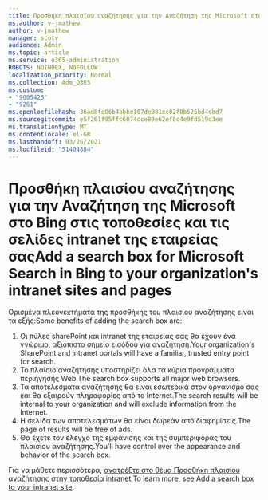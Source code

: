 ```yaml
---
title: Προσθήκη πλαισίου αναζήτησης για την Αναζήτηση της Microsoft στο Bing στις τοποθεσίες και τις σελίδες intranet της εταιρείας σας
ms.author: v-jmathew
author: v-jmathew
manager: scotv
audience: Admin
ms.topic: article
ms.service: o365-administration
ROBOTS: NOINDEX, NOFOLLOW
localization_priority: Normal
ms.collection: Adm_O365
ms.custom:
- "9005423"
- "9261"
ms.openlocfilehash: 36ad8fe06b4bbbe107de981ec02f0b525bd4cbd7
ms.sourcegitcommit: e5f261f95ffc6074cce89e62ef8c4e9fd519d3ee
ms.translationtype: MT
ms.contentlocale: el-GR
ms.lasthandoff: 03/26/2021
ms.locfileid: "51404884"
---
```

# <a name="add-a-search-box-for-microsoft-search-in-bing-to-your-organizations-intranet-sites-and-pages"></a><span data-ttu-id="2a144-102">Προσθήκη πλαισίου αναζήτησης για την Αναζήτηση της Microsoft στο Bing στις τοποθεσίες και τις σελίδες intranet της εταιρείας σας</span><span class="sxs-lookup"><span data-stu-id="2a144-102">Add a search box for Microsoft Search in Bing to your organization's intranet sites and pages</span></span>

<span data-ttu-id="2a144-103">Ορισμένα πλεονεκτήματα της προσθήκης του πλαισίου αναζήτησης είναι τα εξής:</span><span class="sxs-lookup"><span data-stu-id="2a144-103">Some benefits of adding the search box are:</span></span>

1. <span data-ttu-id="2a144-104">Οι πύλες sharePoint και intranet της εταιρείας σας θα έχουν ένα γνώριμο, αξιόπιστο σημείο εισόδου για αναζήτηση.</span><span class="sxs-lookup"><span data-stu-id="2a144-104">Your organization's SharePoint and intranet portals will have a familiar, trusted entry point for search.</span></span>
2. <span data-ttu-id="2a144-105">Το πλαίσιο αναζήτησης υποστηρίζει όλα τα κύρια προγράμματα περιήγησης Web.</span><span class="sxs-lookup"><span data-stu-id="2a144-105">The search box supports all major web browsers.</span></span>
3. <span data-ttu-id="2a144-106">Τα αποτελέσματα αναζήτησης θα είναι εσωτερικά στον οργανισμό σας και θα εξαιρούν πληροφορίες από το Internet.</span><span class="sxs-lookup"><span data-stu-id="2a144-106">The search results will be internal to your organization and will exclude information from the Internet.</span></span>
4. <span data-ttu-id="2a144-107">Η σελίδα των αποτελεσμάτων θα είναι δωρεάν από διαφημίσεις.</span><span class="sxs-lookup"><span data-stu-id="2a144-107">The page of results will be free of ads.</span></span>
5. <span data-ttu-id="2a144-108">Θα έχετε τον έλεγχο της εμφάνισης και της συμπεριφοράς του πλαισίου αναζήτησης.</span><span class="sxs-lookup"><span data-stu-id="2a144-108">You'll have control over the appearance and behavior of the search box.</span></span>

<span data-ttu-id="2a144-109">Για να μάθετε περισσότερα, [ανατρέξτε στο θέμα Προσθήκη πλαισίου αναζήτησης στην τοποθεσία intranet.](https://go.microsoft.com/fwlink/?linkid=2151387)</span><span class="sxs-lookup"><span data-stu-id="2a144-109">To learn more, see [Add a search box to your intranet site](https://go.microsoft.com/fwlink/?linkid=2151387).</span></span>

